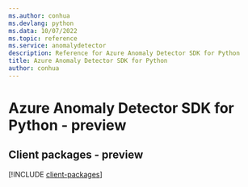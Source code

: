```yaml
---
ms.author: conhua
ms.devlang: python
ms.data: 10/07/2022
ms.topic: reference
ms.service: anomalydetector
description: Reference for Azure Anomaly Detector SDK for Python
title: Azure Anomaly Detector SDK for Python
author: conhua
---
```

# Azure Anomaly Detector SDK for Python - preview

## Client packages - preview
[!INCLUDE [client-packages](anomaly-detector-client-index.md)]